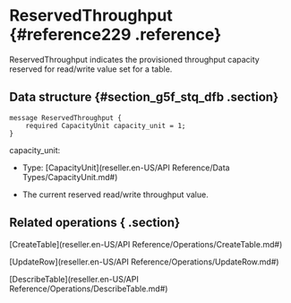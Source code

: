 # ReservedThroughput {#reference229 .reference}

ReservedThroughput indicates the provisioned throughput capacity reserved for read/write value set for a table.

## Data structure {#section_g5f_stq_dfb .section}

```language-xml
message ReservedThroughput {
    required CapacityUnit capacity_unit = 1;
}

```

capacity\_unit:

-   Type: [CapacityUnit](reseller.en-US/API Reference/Data Types/CapacityUnit.md#)

-   The current reserved read/write throughput value.


## Related operations { .section}

[CreateTable](reseller.en-US/API Reference/Operations/CreateTable.md#)

[UpdateRow](reseller.en-US/API Reference/Operations/UpdateRow.md#)

 [DescribeTable](reseller.en-US/API Reference/Operations/DescribeTable.md#) 

